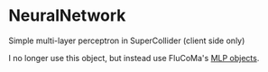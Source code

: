 # NeuralNetwork
Simple multi-layer perceptron in SuperCollider (client side only)

I no longer use this object, but instead use FluCoMa's [MLP objects](https://learn.flucoma.org/learn/mlp-parameters/).
